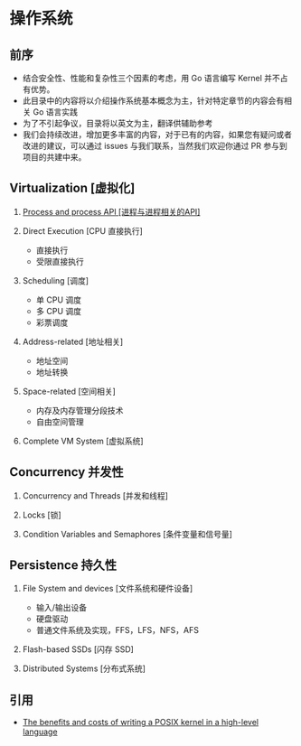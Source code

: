 # 操作系统

## 前序
- 结合安全性、性能和复杂性三个因素的考虑，用 Go 语言编写 Kernel 并不占有优势。
- 此目录中的内容将以介绍操作系统基本概念为主，针对特定章节的内容会有相关 Go 语言实践
- 为了不引起争议，目录将以英文为主，翻译供辅助参考
- 我们会持续改进，增加更多丰富的内容，对于已有的内容，如果您有疑问或者改进的建议，可以通过 issues 与我们联系，当然我们欢迎你通过 PR 参与到项目的共建中来。

## Virtualization [虚拟化]

1. [Process and process API [进程与进程相关的API]](./Process-and-process-Api/Content.md)


2. Direct Execution [CPU 直接执行]
   - 直接执行
   - 受限直接执行

3. Scheduling [调度]
   - 单 CPU 调度
   - 多 CPU 调度
   - 彩票调度

4. Address-related [地址相关]
   - 地址空间
   - 地址转换

5. Space-related [空间相关]
   - 内存及内存管理分段技术
   - 自由空间管理

6. Complete VM System [虚拟系统]

## Concurrency 并发性

1.  Concurrency and Threads [并发和线程]

2.  Locks [锁]

3. Condition Variables and Semaphores [条件变量和信号量]

## Persistence 持久性

1. File System and devices [文件系统和硬件设备]
   - 输入/输出设备
   - 硬盘驱动
   - 普通文件系统及实现，FFS，LFS，NFS，AFS

2. Flash-based SSDs [闪存 SSD]

3. Distributed Systems [分布式系统]

## 引用
- [The benefits and costs of writing a POSIX kernel in a high-level language](https://www.usenix.org/system/files/osdi18-cutler.pdf)